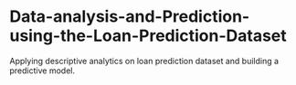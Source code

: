 # Data-analysis-and-Prediction-using-the-Loan-Prediction-Dataset
Applying descriptive analytics on loan prediction dataset and building a predictive model.
